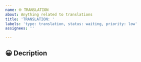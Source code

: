 ```yaml
---
name: 🌐 TRANSLATION
about: Anything related to translations
title: 'TRANSLATION: '
labels: 'type: translation, status: waiting, priority: low'
assignees: ''

---
```


## 😀 Decription
<!-- Request a translation for a new language
Improve an existing translation
If possible/needed list files to translate
 -->

<!-- ## 📝 Additional comments
Add any other things to note about the issue here -->